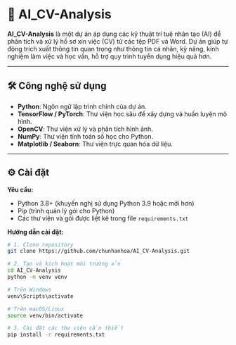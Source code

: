 # 🤖 AI_CV-Analysis

**AI_CV-Analysis** là một dự án áp dụng các kỹ thuật trí tuệ nhân tạo (AI) để phân tích và xử lý hồ sơ xin việc (CV) từ các tệp PDF và Word. Dự án giúp tự động trích xuất thông tin quan trọng như thông tin cá nhân, kỹ năng, kinh nghiệm làm việc và học vấn, hỗ trợ quy trình tuyển dụng hiệu quả hơn.

---

## 🛠️ Công nghệ sử dụng

- **Python**: Ngôn ngữ lập trình chính của dự án.  
- **TensorFlow / PyTorch**: Thư viện học sâu để xây dựng và huấn luyện mô hình.  
- **OpenCV**: Thư viện xử lý và phân tích hình ảnh.  
- **NumPy**: Thư viện tính toán số học cho Python.  
- **Matplotlib / Seaborn**: Thư viện trực quan hóa dữ liệu.

---

## ⚙️ Cài đặt

**Yêu cầu:**

- Python 3.8+ (khuyến nghị sử dụng Python 3.9 hoặc mới hơn)  
- Pip (trình quản lý gói cho Python)  
- Các thư viện và gói được liệt kê trong file `requirements.txt`

**Hướng dẫn cài đặt:**

```bash
# 1. Clone repository
git clone https://github.com/chunhanhoa/AI_CV-Analysis.git

# 2. Tạo và kích hoạt môi trường ảo
cd AI_CV-Analysis
python -m venv venv

# Trên Windows
venv\Scripts\activate

# Trên macOS/Linux
source venv/bin/activate

# 3. Cài đặt các thư viện cần thiết
pip install -r requirements.txt
